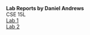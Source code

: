 **Lab Reports by Daniel Andrews**  
CSE 15L  
[Lab 1](https://thedonutdan.github.io/cse15l-lab-reports/lab1.html)  
[Lab 2](https://thedonutdan.github.io/cse15l-lab-reports/lab2.html)
